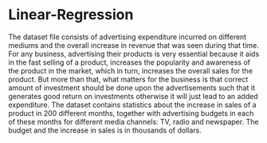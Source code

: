 # Linear-Regression
The dataset file consists of advertising expenditure incurred on different mediums and the overall increase in revenue that was seen during that time. 
For any business, advertising their products is very essential because it aids in the fast selling of a product, increases the popularity and awareness of the product in the market, which in turn, increases the overall sales for the product. 
But more than that, what matters for the business is that correct amount of investment should be done upon the advertisements such that it generates good return on investments otherwise it will just lead to an added expenditure.
The dataset contains statistics about the increase in sales of a product in 200 different months, together with advertising budgets in each of these months for different media channels: TV, radio and newspaper.
The budget and the increase in sales is in thousands of dollars. 
